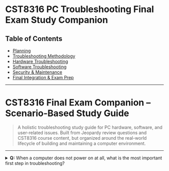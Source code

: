 # CST8316 PC Troubleshooting Final Exam Study Companion

## Table of Contents
- [Planning](#planning)
- [Troubleshooting Methodology](#troubleshooting-methodology)
- [Hardware Troubleshooting](#hardware-troubleshooting)
- [Software Troubleshooting](#software-troubleshooting)
- [Security & Maintenance](#security--maintenance)
- [Final Integration & Exam Prep](#final-integration--exam-prep)

---

# CST8316 Final Exam Companion – Scenario-Based Study Guide

> A holistic troubleshooting study guide for PC hardware, software, and user-related issues.
> Built from Jeopardy review questions and CST8316 course content, but organized around the
> real-world lifecycle of building and maintaining a computer environment.

---

<details>
<summary><strong>Q:</strong> When a computer does not power on at all, what is the most important first step in troubleshooting?</summary>

**A:** Verify that the power cable is securely connected and that the wall outlet is functional.

---

### Why This Matters
Many "dead system" cases are caused by simple power issues, not component failure. This step prevents unnecessary part replacements.

---

### Enterprise Context
- Reduces downtime when supporting multiple workstations by quickly ruling out basic power problems.

### Home Context
- Avoids wasted money on new power supplies when the real issue is a loose cable or tripped breaker.

---

### Related Concepts
- Checking the PSU switch.
- Using a multimeter to verify voltage output.

---

**Course Reference:** *Troubleshooting Power Supplies and Motherboards*, p.2.

---

### Visual Aid – Basic Power Troubleshooting

```mermaid
flowchart TD
    A[Computer won't power on] --> B[Check power cable connection]
    B --> C[Test wall outlet with another device]
    C --> D[Ensure PSU switch is ON]
    D --> E[Replace PSU if all else fails]
</details>
```

---

### 1.2 Maintenance Scheduling

**Example Checkpoint Question**  
> *This is a computer systems maintenance item usually only performed once or twice a year.*  
**Answer:** Physical cleaning of the inside of the computer.

**Why This Matters:**  
Dust buildup reduces cooling efficiency, increases fan wear, and causes overheating. In an enterprise, dust can also void warranties if service contracts require preventive maintenance logs.

**Broader Exam Connection:**  
Any question about:
- Preventive maintenance schedules.
- Environmental controls (humidity, air filtration).
- Cooling system troubleshooting.

**Course Reference:** *Preventive Maintenance*, p.2.

---

### 1.3 Power & Reliability Metrics

**Example Checkpoint Question**  
> *What term describes the average time between hardware failures in a large sample?*  
**Answer:** MTBF (Mean Time Between Failures).

**Why This Matters:**  
MTBF influences procurement, especially for enterprise storage arrays or critical servers. A low MTBF means you should keep more spares on hand or select a more reliable vendor.

**Broader Exam Connection:**  
Could also be framed as:
- Selecting between HDD and SSD for reliability.
- Choosing redundant PSU configurations.

**Course Reference:** *Preventive Maintenance*, p.6–7.

---

### 1.4 Planning for Security

Even in early design, you must plan how to **authenticate users**, **protect data**, and **log activity**.

**Example Checkpoint Question**  
> *In Windows Event Viewer, which log records user login attempts?*  
**Answer:** Security log.

**Why This Matters:**  
In a business setup, tracking logins can detect unauthorized access attempts early. For a home lab, it can help identify brute-force attacks on remote desktop services.

**Broader Exam Connection:**  
Any event log topic:
- System log (hardware events)
- Application log (software issues)

**Course Reference:** *Troubleshooting in Windows*, p.15.

---

### 1.5 Planning for Recovery

**Example Checkpoint Question**  
> *In data recovery, what’s the safest first step when files are accidentally deleted?*  
**Answer:** Stop writing to the drive immediately.

**Why This Matters:**  
Writing new data can overwrite deleted file sectors, making recovery impossible. In an enterprise, this could mean disconnecting the affected storage volume before engaging recovery services.

**Broader Exam Connection:**  
Similar logic applies to:
- Snapshot/backup creation.
- System Restore points.
- Imaging a failing drive before troubleshooting.

**Course Reference:** *Basic Data Recovery*, p.2–3.

---

### Practical Scenario: Enterprise vs. Home Build

- **Enterprise Example:** Designing a small business server room with a mixed SAS/SATA RAID array, hot-swappable PSUs with high MTBF, and a quarterly cleaning log in the maintenance schedule.
- **Home Example:** Building a gaming PC with an SSD + HDD combo, keeping cleaning tools for annual dust removal, and configuring Windows to log failed login attempts for remote gaming accounts.

---

**Key Troubleshooting Concepts in Planning Stage:**
1. Choose compatible hardware to avoid integration issues.
2. Consider preventive maintenance from day one.
3. Build in redundancy and reliability metrics.
4. Include security and logging in initial design.
5. Prepare a recovery strategy before disaster strikes.


## 2. Hardware Assembly & Initial Testing

Once the design is finalized and components are selected, the next step is assembling the hardware and ensuring it passes initial diagnostics.  
This stage covers **POST behavior**, **component seating**, **drive installation**, and **cable management**.

---

### 2.1 POST and Beep Codes

**Example Checkpoint Question**  
> *Which beep code usually indicates a memory problem?*  
**Answer:** Continuous beeping.

**Why This Matters:**  
Beep codes are the first diagnostic language of your system. Continuous beeping often means RAM is missing, improperly seated, or defective. Recognizing beep patterns speeds up diagnosis before software tools are even available.

**Broader Exam Connection:**  
Other beep-related questions could cover:
- Keyboard failures (3 long beeps).
- Video card failure (series of short beeps).
- No POST at all (possible CPU failure or power issue).

**Course Reference:** *POST Cards*, p.2.

---

### 2.2 Physical Component Issues

**Example Checkpoint Question**  
> *Which component of a hard disk contains the read/write heads?*  
**Answer:** Actuator arm assembly.

**Why This Matters:**  
If the actuator fails, even temporarily, it can cause bad sectors or total data loss. Physical drive faults need quick detection to prevent cascading failures.

**Broader Exam Connection:**  
Could lead into questions about:
- SSD vs HDD differences.
- Data recovery priorities.
- Mechanical vs electrical storage issues.

**Course Reference:** *Troubleshooting Storage Drives*, p.1–2.

---

### 2.3 Printer Hardware Integration

**Example Checkpoint Question**  
> *Which component of a laser printer fuses the toner to the paper?*  
**Answer:** Fuser assembly.

**Why This Matters:**  
In an office build, integrating networked laser printers means understanding their mechanical parts for maintenance contracts. A failing fuser means every print job is compromised until fixed.

**Broader Exam Connection:**  
Could also test knowledge of:
- Primary corona wire (charging drum).
- Photoreceptor drum (image holding).
- Development stage (toner application).

**Course Reference:** *Troubleshooting Printers*, p.2–4.

---

### 2.4 Memory Installation

**Example Checkpoint Question**  
> *Which type of RAM is commonly used in modern desktop systems?*  
**Answer:** DDR4 SDRAM.

**Why This Matters:**  
Incorrect RAM type or speed can prevent booting or cause random crashes. Knowing the standard (DDR4 for modern desktops) ensures compatibility during assembly.

**Broader Exam Connection:**  
Could be reframed as:
- Laptop RAM types (SO-DIMM).
- ECC memory for servers.
- Dual-channel configuration benefits.

**Course Reference:** *Troubleshooting Memory*, p.2–3.

---

### 2.5 Cabling & Connectivity

**Example Checkpoint Question**  
> *Which cable type uses copper to transmit signals as electrical pulses?*  
**Answer:** Twisted pair (Ethernet) cable.

**Why This Matters:**  
Proper cabling avoids signal loss and network instability. In a build phase, especially for enterprises, CAT6 or better is recommended for gigabit or higher speeds.

**Broader Exam Connection:**  
Could extend into:
- Fiber vs copper trade-offs.
- HDMI carrying both audio and video.
- Cable shielding and interference reduction.

**Course Reference:** *PC Troubleshooting Tips*, p.5.

---

### 2.6 Initial Testing

**Example Checkpoint Question**  
> *What does POST stand for?*  
**Answer:** Power-On Self-Test.

**Why This Matters:**  
POST ensures all essential hardware is functioning before the OS loads. Skipping attention to POST messages can cause you to miss early signs of hardware failure.

**Broader Exam Connection:**  
Exam might test:
- Specific POST sequence steps.
- Differences between BIOS and UEFI POST behavior.
- POST card usage for diagnosing failures.

**Course Reference:** *POST Cards*, p.1.

---

### Practical Scenario: Enterprise vs. Home Build

- **Enterprise Example:** After rack-mounting a server, you power it on, hear three long beeps — you immediately check and reseat the keyboard connection, log the incident, and run a POST card check for additional errors.
- **Home Example:** You install new RAM, hear continuous beeping, and recall from your study guide that it means a RAM fault — you swap back the old RAM and confirm boot success.

---

**Key Troubleshooting Concepts in Assembly Stage:**
1. Listen for and interpret POST beep codes immediately.
2. Visually check component seating before software troubleshooting.
3. Understand major subsystems in peripherals like printers.
4. Match memory type, speed, and configuration to motherboard specs.
5. Verify all cabling meets required data rates and environmental conditions.
6. Use POST results as a foundation for further diagnostics.

## 3. OS Installation & Configuration

Once hardware passes initial testing, the operating system is installed.  
This stage focuses on **driver installation**, **startup optimization**, **system restore setup**, and **built-in diagnostic tools**.

---

### 3.1 Boot Modes for Troubleshooting

**Example Checkpoint Question**  
> *In Windows, which boot option loads the last configuration that worked successfully?*  
**Answer:** Last Known Good Configuration.

**Why This Matters:**  
When a new driver or setting prevents startup, Last Known Good restores registry and driver settings from the last successful boot. This avoids a full reinstall and minimizes downtime.

**Broader Exam Connection:**  
Other boot mode topics include:
- Safe Mode (minimal drivers for troubleshooting).
- Safe Mode with Networking (adds network stack).
- Recovery Environment options.

**Course Reference:** *Troubleshooting in Windows*, p.6.

---

### 3.2 System Restore for Rollbacks

**Example Checkpoint Question**  
> *Which Windows feature creates restore points to roll back system changes?*  
**Answer:** System Restore.

**Why This Matters:**  
System Restore allows rollback of OS files, settings, and drivers without affecting user data. In an enterprise, it’s a quick recovery tool after failed updates.

**Broader Exam Connection:**  
May be asked as:
- How to create a restore point manually.
- Differences between restore points and backups.
- Limitations of System Restore.

**Course Reference:** *Troubleshooting in Windows*, p.13.

---

### 3.3 Disk and Partition Management

**Example Checkpoint Question**  
> *Which Windows utility can manage disk partitions without third-party tools?*  
**Answer:** Disk Management.

**Why This Matters:**  
Disk Management lets you create, delete, resize, and format volumes. In a new system build, you may use it to split OS and data partitions for better maintenance.

**Broader Exam Connection:**  
Could extend into:
- Formatting options (NTFS vs exFAT vs FAT32).
- Using diskpart for CLI-based control.
- Aligning partitions for SSD performance.

**Course Reference:** *Troubleshooting in Windows*, p.10–11.

---

### 3.4 Checking Disk Health

**Example Checkpoint Question**  
> *Which Windows utility can scan the hard disk for errors and attempt to repair them?*  
**Answer:** chkdsk.

**Why This Matters:**  
chkdsk verifies the file system and repairs logical errors, preventing corruption from spreading. In a deployment phase, run it after cloning drives to ensure integrity.

**Broader Exam Connection:**  
Could be about:
- `sfc /scannow` for system file repairs.
- SMART monitoring for physical disk health.
- Disk Cleanup for freeing space.

**Course Reference:** *Troubleshooting in Windows*, p.12.

---

### 3.5 DirectX Diagnostics

**Example Checkpoint Question**  
> *Which Windows utility can help diagnose video and audio issues related to DirectX?*  
**Answer:** DirectX Diagnostic Tool (dxdiag.exe).

**Why This Matters:**  
dxdiag provides driver versions, hardware info, and can run basic video/audio tests. During deployment, you can confirm that drivers installed with no conflicts.

**Broader Exam Connection:**  
May be asked as:
- Steps to open dxdiag.
- Information available under each tab.
- Troubleshooting games or multimedia software.

**Course Reference:** *Troubleshooting in Windows*, p.7.

---

### 3.6 Startup Management

**Example Checkpoint Question**  
> *Which Windows utility can identify startup programs and manage them?*  
**Answer:** Task Manager (Startup tab).

**Why This Matters:**  
Disabling unneeded startup programs reduces boot time and improves performance. In a corporate build, this also helps standardize user environments.

**Broader Exam Connection:**  
Also may be tested:
- msconfig’s role in startup troubleshooting.
- Disabling services for testing conflicts.
- Autoruns for advanced startup management.

**Course Reference:** *Troubleshooting in Windows*, p.9–10.

---

### Practical Scenario: Enterprise vs. Home Build

- **Enterprise Example:**  
  After imaging 50 workstations, a driver update causes boot loops. You boot into Last Known Good on one system to verify the fix, then roll back the update fleet-wide.
  
- **Home Example:**  
  Your gaming PC starts stuttering after a graphics driver update. You run dxdiag, verify the driver date, and use System Restore to revert to a stable configuration.

---

**Key Troubleshooting Concepts in OS Installation & Configuration:**
1. Use boot modes to recover from driver or configuration issues.
2. Leverage System Restore for quick rollback without losing data.
3. Manage partitions and file systems to improve maintainability.
4. Regularly check disk health during and after installation.
5. Verify multimedia subsystems with dxdiag.
6. Optimize startup to improve performance and stability.

## 4. Peripheral & Network Integration

Once the OS is installed and configured, peripherals and network connections must be set up for both functionality and reliability.  
This stage covers **printers**, **audio**, **video**, **network hardware**, and **user interaction skills**.

---

### 4.1 Laser Printer Process Knowledge

**Example Checkpoint Question**  
> *Which stage of the laser printing process applies toner to the latent image on the drum?*  
**Answer:** Developing stage.

**Why This Matters:**  
Knowing the stages (charging, exposing, developing, transferring, fusing, cleaning) allows targeted troubleshooting. If prints are blank but paper feeds, the problem could be in the developing stage or laser exposure.

**Broader Exam Connection:**  
You may also be asked:
- Which part fuses toner to paper (fuser assembly).
- Which part charges the drum (primary corona wire).
- Order of the printing process.

**Course Reference:** *Troubleshooting Printers*, p.2–3.

---

### 4.2 Printer Quality Issues

**Example Checkpoint Question**  
> *Which printer problem is often caused by using incorrect or low-quality toner?*  
**Answer:** Poor print quality (faded or inconsistent).

**Why This Matters:**  
Toner quality impacts fusing and particle distribution. In enterprise settings, procurement standards often specify manufacturer-approved toner to avoid warranty voids.

**Broader Exam Connection:**  
Also applies to:
- Ghosting issues from fuser problems.
- Streaking from dirty rollers.
- Incorrect media type causing smudging.

**Course Reference:** *Troubleshooting Printers*, p.4.

---

### 4.3 Audio Troubleshooting

**Example Checkpoint Question**  
> *Which Windows utility can adjust default playback devices and troubleshoot audio output?*  
**Answer:** Sound settings (mmsys.cpl).

**Why This Matters:**  
Selecting the correct playback device is essential in setups with multiple outputs (speakers, HDMI, USB headsets). Misconfiguration can appear as “no sound” even if hardware is fine.

**Broader Exam Connection:**  
Could also be asked:
- Checking volume mixer.
- Updating audio drivers.
- Using dxdiag to test audio hardware.

**Course Reference:** *Troubleshooting Audio*, p.2.

---

### 4.4 Video Troubleshooting

**Example Checkpoint Question**  
> *In video troubleshooting, what’s a likely cause if a system freezes when trying to play a video?*  
**Answer:** Resource conflict.

**Why This Matters:**  
If two devices compete for the same I/O addresses or IRQs, system instability occurs. Modern systems manage this better, but outdated drivers or add-in cards can still cause conflicts.

**Broader Exam Connection:**  
Also applies to:
- No signal on monitor (GPU or cable fault).
- Distorted video (driver or GPU failure).
- Incorrect resolution settings.

**Course Reference:** *Troubleshooting Video*, p.4.

---

### 4.5 Network Cabling

**Example Checkpoint Question**  
> *Which cable type uses copper to transmit signals as electrical pulses?*  
**Answer:** Twisted pair (Ethernet) cable.

**Why This Matters:**  
Twisted pair cables are the backbone of most LAN setups. Choosing CAT6 or higher is essential for gigabit speeds and future-proofing.

**Broader Exam Connection:**  
Exam could cover:
- Straight-through vs crossover cables.
- Fiber optic cable advantages.
- Shielding types (STP vs UTP).

**Course Reference:** *PC Troubleshooting Tips*, p.5.

---

### 4.6 User Interaction Skills

**Example Checkpoint Question**  
> *In client interaction, why is active listening important?*  
**Answer:** It ensures accurate understanding of the client’s problem.

**Why This Matters:**  
Good communication prevents misdiagnosis. Asking clarifying questions and repeating back the problem builds trust and accuracy.

**Broader Exam Connection:**  
Also applies to:
- Documenting symptoms.
- Managing client expectations.
- Avoiding technical jargon with non-technical users.

**Course Reference:** *Interacting With Clients*, p.2–3.

---

### Practical Scenario: Enterprise vs. Home Build

- **Enterprise Example:**  
  A network printer produces faint output. You recall that poor-quality toner can cause this and recommend switching to approved toner, preventing warranty issues.
  
- **Home Example:**  
  You connect a new gaming monitor via DisplayPort, but the PC freezes when playing a video. You check Device Manager and find the GPU driver is outdated, resolving the conflict after an update.

---

**Key Troubleshooting Concepts in Peripheral & Network Integration:**
1. Understand mechanical and electrical stages of laser printing.
2. Recognize how consumable quality impacts performance.
3. Set correct default devices in OS-level audio settings.
4. Diagnose resource conflicts and driver issues in video output.
5. Select proper cabling for performance and reliability.
6. Practice active listening to accurately capture problem details.


## 5. Security & Maintenance

A stable system isn’t just about performance — it’s also about long-term reliability and defense against security threats.  
This stage covers **preventive maintenance**, **security logging**, **malware prevention**, and **backup strategies**.

---

### 5.1 Preventive Maintenance Schedules

**Example Checkpoint Question**  
> *This is a computer systems maintenance item usually only performed once or twice a year.*  
**Answer:** Physical cleaning of the inside of the computer.

**Why This Matters:**  
Dust accumulation increases temperatures and reduces airflow, leading to shortened component lifespan. Regular internal cleaning is especially important in environments with high particulate matter.

**Broader Exam Connection:**  
Other preventive maintenance topics could include:
- Periodic software updates.
- Verifying backup integrity.
- Battery health checks for UPS and laptops.

**Course Reference:** *Preventive Maintenance*, p.2–3.

---

### 5.2 Security Event Tracking

**Example Checkpoint Question**  
> *In Windows Event Viewer, which log records user login attempts?*  
**Answer:** Security log.

**Why This Matters:**  
Security logs record login successes and failures, account lockouts, and privilege changes. Reviewing them regularly can detect early signs of unauthorized access.

**Broader Exam Connection:**  
Could be reframed as:
- Identifying the System log for hardware events.
- Using Application logs for software troubleshooting.
- Configuring audit policies for detailed logging.

**Course Reference:** *Troubleshooting in Windows*, p.15.

---

### 5.3 Malware Prevention

**Example Checkpoint Question**  
> *What is the best first step after detecting malware on a workstation?*  
**Answer:** Disconnect it from the network.

**Why This Matters:**  
Disconnecting prevents malware from spreading or communicating with control servers. Immediate isolation is critical in both enterprise and home setups.

**Broader Exam Connection:**  
Could also test:
- Running antivirus in Safe Mode.
- Using offline scanning tools.
- Steps for incident response in security breaches.

**Course Reference:** *Computer Security*, p.5–6.

---

### 5.4 Backup Strategy Design

**Example Checkpoint Question**  
> *What backup type only saves files changed since the last full backup?*  
**Answer:** Incremental backup.

**Why This Matters:**  
Incremental backups are storage-efficient but require the full backup and all subsequent incrementals to restore. Enterprises often combine full + incremental to balance recovery time and resource usage.

**Broader Exam Connection:**  
Could also include:
- Differential backups.
- Image-based backups.
- Cloud vs on-premise backup strategies.

**Course Reference:** *Preventive Maintenance*, p.5–6.

---

### 5.5 Data Recovery Basics

**Example Checkpoint Question**  
> *In data recovery, what’s the safest first step when files are accidentally deleted?*  
**Answer:** Stop writing to the drive immediately.

**Why This Matters:**  
New writes can overwrite the data’s physical location on the drive, making recovery impossible. In enterprise contexts, pulling the drive and cloning it before recovery attempts is standard practice.

**Broader Exam Connection:**  
Could be asked as:
- Using write blockers.
- Imaging before recovery attempts.
- File carving tools for deleted files.

**Course Reference:** *Basic Data Recovery*, p.2–3.

---

### Practical Scenario: Enterprise vs. Home Build

- **Enterprise Example:**  
  Security logs show multiple failed logins from a remote IP. You isolate the system, check event IDs in the Security log, and verify that no other machines are compromised.  
  Preventive maintenance includes dust removal from desktops during quarterly on-site service.

- **Home Example:**  
  Your personal PC suddenly slows down. You find an unknown background process, disconnect from Wi-Fi, run an offline antivirus scan, and later set up a weekly incremental backup to an external drive.

---

**Key Troubleshooting Concepts in Security & Maintenance:**
1. Follow preventive maintenance schedules for both hardware and software.
2. Regularly review logs for early signs of intrusion or malfunction.
3. Isolate infected systems before attempting cleanup.
4. Use a layered backup strategy for faster recovery and better data protection.
5. Protect recoverable data by avoiding unnecessary writes.


## 6. Troubleshooting Methodology

A disciplined troubleshooting process is the foundation of both PC repair and enterprise IT support.  
Following a structured approach ensures efficiency, accuracy, and clear documentation.

---

### 6.1 The Standard Troubleshooting Steps

**Example Checkpoint Question**  
> *During which step in the troubleshooting process would you attempt to recreate the situation that caused the symptom?*  
**Answer:** Test the theory.

**Why This Matters:**  
Testing the theory means reproducing the issue under controlled conditions to confirm its cause. Without confirmation, you risk applying fixes for the wrong problem.

**Broader Exam Connection:**  
Other troubleshooting steps may be tested:
- Identify the problem.
- Establish a theory of probable cause.
- Establish a plan of action.
- Verify full system functionality.
- Document findings.

**Course Reference:** *The Troubleshooting Procedure*, p.2–3.

---

### 6.2 Using Flowcharts

**Example Checkpoint Question**  
> *What is the main advantage of using a troubleshooting flowchart?*  
**Answer:** It provides a logical sequence for problem resolution.

**Why This Matters:**  
Flowcharts help technicians follow a consistent path, ensuring no diagnostic steps are skipped. They’re especially useful for less experienced techs or for complex multi-stage problems.

**Broader Exam Connection:**  
Could be reframed as:
- How to follow a decision point in a chart.
- Benefits of branching troubleshooting logic.
- Visual vs textual troubleshooting guides.

**Course Reference:** *Troubleshooting FlowChart Poster*.

---

### 6.3 Gathering Information

**Example Checkpoint Question**  
> *Why is active listening a critical skill in troubleshooting?*  
**Answer:** It ensures accurate understanding of the client’s problem.

**Why This Matters:**  
Many issues are described vaguely by users. Asking clarifying questions and summarizing back to the client prevents misdiagnosis and wasted time.

**Broader Exam Connection:**  
Other related skills:
- Avoiding technical jargon.
- Documenting symptoms in the client’s own words.
- Verifying client-reported steps that caused the issue.

**Course Reference:** *Interacting With Clients*, p.2–3.

---

### 6.4 Documentation

**Example Checkpoint Question**  
> *Why is documenting troubleshooting steps important even after a successful fix?*  
**Answer:** To create a record for future reference and improve efficiency.

**Why This Matters:**  
Documentation helps other techs resolve similar problems faster, supports compliance requirements, and provides evidence of work completed.

**Broader Exam Connection:**  
Could be about:
- Ticketing systems.
- Service logs.
- Knowledge base articles.

**Course Reference:** *The Troubleshooting Procedure*, p.3.

---

### 6.5 Verification & Prevention

**Example Checkpoint Question**  
> *What is the final step in any troubleshooting process?*  
**Answer:** Verify full system functionality and implement preventive measures.

**Why This Matters:**  
Ensuring the issue is truly fixed prevents repeat service calls. Preventive measures (updates, settings changes, training) reduce the chance of recurrence.

**Broader Exam Connection:**  
Could extend to:
- Stress testing hardware after replacement.
- Running extended diagnostics before sign-off.
- Adding protective hardware/software after repair.

**Course Reference:** *Preventive Maintenance*, p.6–7.

---

### Practical Scenario: Enterprise vs. Home Build

- **Enterprise Example:**  
  A user reports their network printer is offline.  
  You gather details (active listening), test the theory by pinging the printer’s IP, find that the static IP conflicts with another device, and resolve it by changing the printer’s address.  
  You document the fix in the service ticket system and update the network map to prevent future conflicts.

- **Home Example:**  
  Your PC randomly shuts down.  
  You reproduce the issue by running a stress test, discover CPU temps spiking, clean dust from the heatsink, and replace dried thermal paste.  
  You log this in your personal build notes for future reference.

---

**Key Troubleshooting Concepts in Methodology:**
1. Always follow a structured problem-solving framework.
2. Use flowcharts for logical decision-making.
3. Gather accurate information through client interaction.
4. Document every step for future efficiency.
5. Verify fixes and implement preventive measures to avoid repeat issues.


